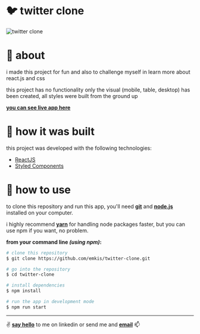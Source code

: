 # :bird: twitter clone

![twitter clone](https://raw.githubusercontent.com/emkis/twitter-clone/master/.github/app-preview.png)


# :page_with_curl: about
i made this project for fun and also to challenge myself in learn more about react.js and css

this project has no functionality only the visual (mobile, table, desktop) has been created, all styles were built from the ground up

**[you can see live app here](https://emkis-twitter-clone.netlify.app)**

# :hammer: how it was built
this project was developed with the following technologies:

- [ReactJS](https://github.com/facebook/react/)
- [Styled Components](https://styled-components.com)

# :electric_plug: how to use
to clone this repository and run this app, you'll need **[git](https://git-scm.com)** and **[node.js](https://nodejs.org/en/)** installed on your computer.

i highly recommend **[yarn](https://yarnpkg.com/)** for handling node packages faster, but you can use npm if you want, no problem.

**from your command line *(using npm)*:**

```bash
# clone this repository
$ git clone https://github.com/emkis/twitter-clone.git

# go into the repository
$ cd twitter-clone

# install dependencies
$ npm install

# run the app in development mode
$ npm run start
```

---

:v: **[say hello](https://www.linkedin.com/in/nicolas-jardim/)** to me on linkedin or send me and **[email](mailto:nicolasemkis@gmail.com)** :mailbox:
